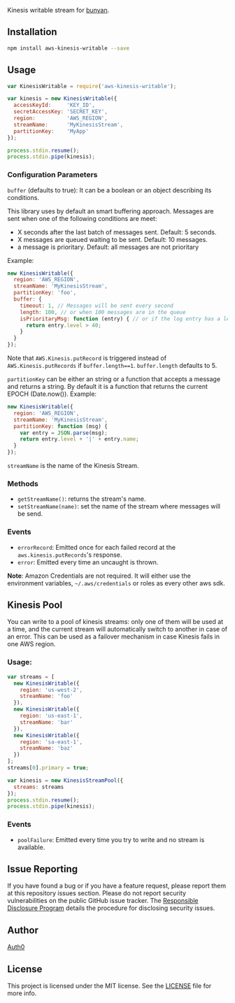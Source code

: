 Kinesis writable stream for [bunyan](http://npmjs.com/package/bunyan).

## Installation

```sh
npm install aws-kinesis-writable --save
```

## Usage

```javascript
var KinesisWritable = require('aws-kinesis-writable');

var kinesis = new KinesisWritable({
  accessKeyId:     'KEY_ID',
  secretAccessKey: 'SECRET_KEY',
  region:          'AWS_REGION',
  streamName:      'MyKinesisStream',
  partitionKey:    'MyApp'
});

process.stdin.resume();
process.stdin.pipe(kinesis);
```

### Configuration Parameters

`buffer` (defaults to true): It can be a boolean or an object describing its conditions.

This library uses by default an smart buffering approach. Messages are sent when one of the following conditions are meet:

-  X seconds after the last batch of messages sent. Default: 5 seconds.
-  X messages are queued waiting to be sent. Default: 10 messages.
-  a message is prioritary. Default: all messages are not prioritary

Example:
```javascript
new KinesisWritable({
  region: 'AWS_REGION',
  streamName: 'MyKinesisStream',
  partitionKey: 'foo',
  buffer: {
    timeout: 1, // Messages will be sent every second
    length: 100, // or when 100 messages are in the queue
    isPrioritaryMsg: function (entry) { // or if the log entry has a level > 40
      return entry.level > 40;
    }
  }
});
```

Note that `AWS.Kinesis.putRecord` is triggered instead of `AWS.Kinesis.putRecords` if `buffer.length==1`. `buffer.length` defaults to 5.

`partitionKey` can be either an string or a function that accepts a message and returns a string. By default it is a function that returns the current EPOCH (Date.now()). Example:

```javascript
new KinesisWritable({
  region: 'AWS_REGION',
  streamName: 'MyKinesisStream',
  partitionKey: function (msg) {
    var entry = JSON.parse(msg);
    return entry.level + '|' + entry.name;
  }
});
```

`streamName` is the name of the Kinesis Stream.

### Methods

* `getStreamName()`: returns the stream's name.
* `setStreamName(name)`: set the name of the stream where messages will be send.

### Events

* `errorRecord`: Emitted once for each failed record at the `aws.kinesis.putRecords`'s response.
* `error`: Emitted every time an uncaught is thrown.

**Note**: Amazon Credentials are not required. It will either use the environment variables, `~/.aws/credentials` or roles as every other aws sdk.

## Kinesis Pool

You can write to a pool of kinesis streams: only one of them will be used at a time, and the current stream will automatically switch to another in case of an error. This can be used as a failover mechanism in case Kinesis fails in one AWS region.

### Usage:

```javascript
var streams = [
  new KinesisWritable({
    region: 'us-west-2',
    streamName: 'foo'
  }),
  new KinesisWritable({
    region: 'us-east-1',
    streamName: 'bar'
  }),
  new KinesisWritable({
    region: 'sa-east-1',
    streamName: 'baz'
  })
];
streams[0].primary = true;

var kinesis = new KinesisStreamPool({
  streams: streams
});
process.stdin.resume();
process.stdin.pipe(kinesis);
```

### Events

* `poolFailure`: Emitted every time you try to write and no stream is available.

## Issue Reporting

If you have found a bug or if you have a feature request, please report them at this repository issues section. Please do not report security vulnerabilities on the public GitHub issue tracker. The [Responsible Disclosure Program](https://auth0.com/whitehat) details the procedure for disclosing security issues.

## Author

[Auth0](auth0.com)

## License

This project is licensed under the MIT license. See the [LICENSE](LICENSE) file for more info.
